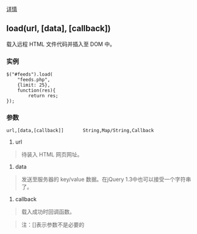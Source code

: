 [详情](http://jquery.cuishifeng.cn/load.html)

## load(url, [data], [callback])

载入远程 HTML 文件代码并插入至 DOM 中。

### 实例

    $("#feeds").load(
        "feeds.php",
        {limit: 25},
        function(res){
            return res;
    });

### 参数

    url,[data,[callback]]       String,Map/String,Callback

1. url
> 待装入 HTML 网页网址。
1. data
> 发送至服务器的 key/value 数据。在jQuery 1.3中也可以接受一个字符串了。
1. callback
> 载入成功时回调函数。

> 注：[]表示参数不是必要的